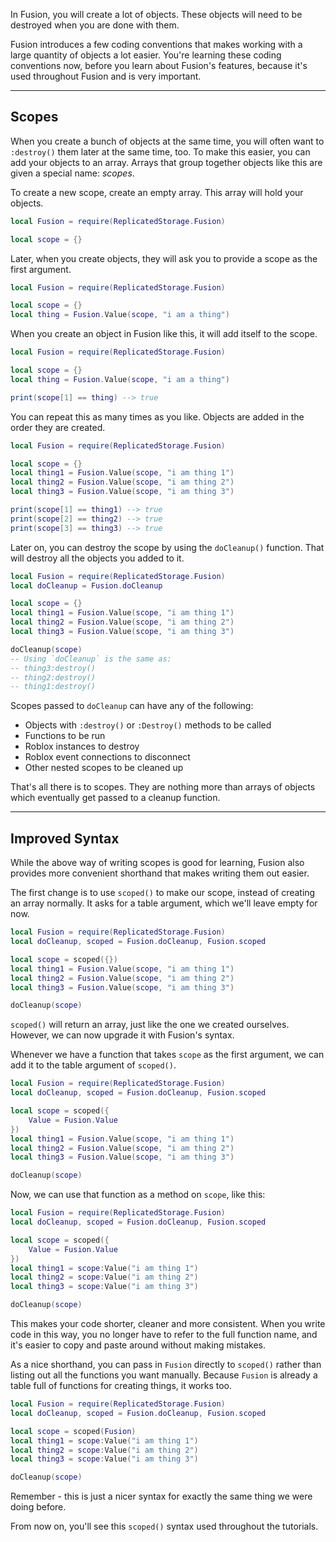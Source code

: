 In Fusion, you will create a lot of objects. These objects will need to be
destroyed when you are done with them.

Fusion introduces a few coding conventions that makes working with a large 
quantity of objects a lot easier. You're learning these coding conventions now,
before you learn about Fusion's features, because it's used throughout Fusion
and is very important.

-----

## Scopes

When you create a bunch of objects at the same time, you will often want to 
`:destroy()` them later at the same time, too. To make this easier, you can add
your objects to an array. Arrays that group together objects like this are given
a special name: *scopes*.

To create a new scope, create an empty array. This array will hold your objects.

```Lua linenums="1" hl_lines="3"
local Fusion = require(ReplicatedStorage.Fusion)

local scope = {}
```

Later, when you create objects, they will ask you to provide a scope as the
first argument.

```Lua linenums="1" hl_lines="4"
local Fusion = require(ReplicatedStorage.Fusion)

local scope = {}
local thing = Fusion.Value(scope, "i am a thing")
```

When you create an object in Fusion like this, it will add itself to the scope.

```Lua linenums="1" hl_lines="6"
local Fusion = require(ReplicatedStorage.Fusion)

local scope = {}
local thing = Fusion.Value(scope, "i am a thing")

print(scope[1] == thing) --> true
```

You can repeat this as many times as you like. Objects are added in the order
they are created.

```Lua linenums="1" hl_lines="4-10"
local Fusion = require(ReplicatedStorage.Fusion)

local scope = {}
local thing1 = Fusion.Value(scope, "i am thing 1")
local thing2 = Fusion.Value(scope, "i am thing 2")
local thing3 = Fusion.Value(scope, "i am thing 3")

print(scope[1] == thing1) --> true
print(scope[2] == thing2) --> true
print(scope[3] == thing3) --> true
```

Later on, you can destroy the scope by using the `doCleanup()` function. That
will destroy all the objects you added to it.

```Lua linenums="1" hl_lines="2 9"
local Fusion = require(ReplicatedStorage.Fusion)
local doCleanup = Fusion.doCleanup

local scope = {}
local thing1 = Fusion.Value(scope, "i am thing 1")
local thing2 = Fusion.Value(scope, "i am thing 2")
local thing3 = Fusion.Value(scope, "i am thing 3")

doCleanup(scope)
-- Using `doCleanup` is the same as:
-- thing3:destroy()
-- thing2:destroy()
-- thing1:destroy()
```

Scopes passed to `doCleanup` can have any of the following:

- Objects with `:destroy()` or `:Destroy()` methods to be called
- Functions to be run
- Roblox instances to destroy
- Roblox event connections to disconnect
- Other nested scopes to be cleaned up

That's all there is to scopes. They are nothing more than arrays of objects
which eventually get passed to a cleanup function.

-----

## Improved Syntax

While the above way of writing scopes is good for learning, Fusion also provides
more convenient shorthand that makes writing them out easier.

The first change is to use `scoped()` to make our scope, instead of creating an
array normally. It asks for a table argument, which we'll leave empty for now.

```Lua linenums="1" hl_lines="2 4"
local Fusion = require(ReplicatedStorage.Fusion)
local doCleanup, scoped = Fusion.doCleanup, Fusion.scoped

local scope = scoped({})
local thing1 = Fusion.Value(scope, "i am thing 1")
local thing2 = Fusion.Value(scope, "i am thing 2")
local thing3 = Fusion.Value(scope, "i am thing 3")

doCleanup(scope)
```

`scoped()` will return an array, just like the one we created ourselves.
However, we can now upgrade it with Fusion's syntax.

Whenever we have a function that takes `scope` as the first argument, we can add
it to the table argument of `scoped()`.

```Lua linenums="1" hl_lines="4-6"
local Fusion = require(ReplicatedStorage.Fusion)
local doCleanup, scoped = Fusion.doCleanup, Fusion.scoped

local scope = scoped({
	Value = Fusion.Value
})
local thing1 = Fusion.Value(scope, "i am thing 1")
local thing2 = Fusion.Value(scope, "i am thing 2")
local thing3 = Fusion.Value(scope, "i am thing 3")

doCleanup(scope)
```

Now, we can use that function as a method on `scope`, like this:

```Lua linenums="1" hl_lines="7-9"
local Fusion = require(ReplicatedStorage.Fusion)
local doCleanup, scoped = Fusion.doCleanup, Fusion.scoped

local scope = scoped({
	Value = Fusion.Value
})
local thing1 = scope:Value("i am thing 1")
local thing2 = scope:Value("i am thing 2")
local thing3 = scope:Value("i am thing 3")

doCleanup(scope)
```

This makes your code shorter, cleaner and more consistent. When you write code
in this way, you no longer have to refer to the full function name, and it's
easier to copy and paste around without making mistakes.

As a nice shorthand, you can pass in `Fusion` directly to `scoped()` rather than
listing out all the functions you want manually. Because `Fusion` is already a
table full of functions for creating things, it works too.

```Lua linenums="1" hl_lines="4"
local Fusion = require(ReplicatedStorage.Fusion)
local doCleanup, scoped = Fusion.doCleanup, Fusion.scoped

local scope = scoped(Fusion)
local thing1 = scope:Value("i am thing 1")
local thing2 = scope:Value("i am thing 2")
local thing3 = scope:Value("i am thing 3")

doCleanup(scope)
```

Remember - this is just a nicer syntax for exactly the same thing we were doing
before.

From now on, you'll see this `scoped()` syntax used throughout the tutorials.